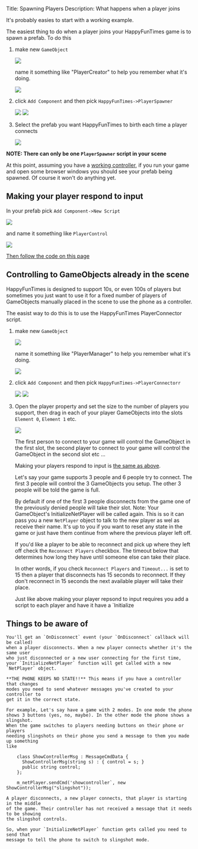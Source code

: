 Title: Spawning Players
Description: What happens when a player joins

It's probably easies to start with a working example.

The easiest thing to do when a player joins your HappyFunTimes game
is to spawn a prefab. To do this

1.  make new `GameObject`

    <img src="images/create-game-object.png" class="halfsize lesson" />

    name it something like "PlayerCreator" to help you remember
    what it's doing.

    <img src="images/name-gameobject.png" class="halfsize lesson" />

2.  click `Add Component` and then pick `HappyFunTimes->PlayerSpawner`

    <img src="images/hft-components.png" class="halfsize lesson" />

    <img src="images/hft-playerspawner-script.png" class="halfsize" />

3.  Select the prefab you want HappyFunTimes to birth each time
    a player connects

    <img src="images/playerspawner.png" class="halfsize lesson" />

**NOTE: There can only be one `PlayerSpawner` script in your scene**

At this point, assuming you have a [working controller](self-control.md), if you
run your game and open some browser windows you should see your prefab
being spawned. Of course it won't do anything yet.

## Making your player respond to input

In your prefab pick `Add Component->New Script`

<img src="images/new-script.png" class="halfsize lesson" />

and name it something like `PlayerControl`

<img src="images/playercontrol-script.png" class="halfsize lesson" />

[Then follow the code on this page](basics.md#how-it-works)

## Controlling to GameObjects already in the scene

HappyFunTimes is designed to support 10s, or even 100s of players
but sometimes you just want to use it for a fixed number of
players of GameObjects manually placed in the scene to use the phone
as a controller.

The easist way to do this is to use the HappyFunTimes PlayerConnector
script.

1.  make new `GameObject`

    <img src="images/create-game-object.png" class="halfsize lesson" />

    name it something like "PlayerManager" to help you remember
    what it's doing.

    <img src="images/name-gameobject.png" class="halfsize lesson" />

2.  click `Add Component` and then pick `HappyFunTimes->PlayerConnectorr`

    <img src="images/hft-components.png" class="halfsize lesson" />

    <img src="images/hft-playerconnector-script.png" class="halfsize" />

3.  Open the player property and set the size to the number of players
    you support, then drag in each of your player GameObjects into the
    slots `Element 0`, `Element 1` etc.

    <img src="images/playerconnector.png" class="halfsize lesson" />

    The first person to connect to your game will control the GameObject
    in the first slot, the second player to connect to your game will
    control the GameObject in the second slot etc ...

    Making your players respond to input is [the same as above](#making-your-player-respond-to-input).

    Let's say your game supports 3 people and 6 people try to connect. The first 3
    people will control the 3 GameObjects you setup. The other 3 people will
    be told the game is full.

    By default if one of the first 3 people disconnects from the game one of the
    previously denied people will take their slot. Note: Your GameObject's
    InitializeNetPlayer will be called again. This is so it can pass you a new
    `NetPlayer` object to talk to the new player as wel as receive their name.
    It's up to you if you want to reset any state in the game or just have them
    continue from where the previous player left off.

    If you'd like a player to be able to reconnect and pick up where they left
    off check the `Reconnect Players` checkbox. The timeout below that determines
    how long they have until someone else can take their place.

    In other words, if you check `Reconnect Players` and `Timeout...` is set to 15
    then a player that disconnects has 15 seconds to reconnect. If they don't
    reconnect in 15 seconds the next available player will take their place.





    Just like above making your player repsond to input requires you
    add a script to each player and have it have a `Initialize

## Things to be aware of

    You'll get an `OnDisconnect` event (your `OnDisconnect` callback will be called)
    when a player disconnects. When a new player connects whether it's the same user
    who just disconnected or a new user connecting for the first time,
    your `InitializeNetPlayer` function will get called with a new
    `NetPlayer` object.

    **THE PHONE KEEPS NO STATE!!** This means if you have a controller that changes
    modes you need to send whatever messages you've created to your controller to
    get it in the correct state.

    For example, Let's say have a game with 2 modes. In one mode the phone
    shows 3 buttons (yes, no, maybe). In the other mode the phone shows a slingshot.
    When the game switches to players needing buttons on their phone or players
    needing slingshots on their phone you send a message to them you made up something
    like

        class ShowControllerMsg : MessageCmdData {
          ShowControllerMsg(string s) : { control = s; }
          public string control;
        };

        m_netPlayer.sendCmd('showcontroller`, new ShowControllerMsg("slingshot"));

    A player disconnects, a new player connects, that player is starting in the middle
    of the game. Their controller has not received a message that it needs to be showing
    the slingshot controls.

    So, when your `InitializeNetPlayer` function gets called you need to send that
    message to tell the phone to switch to slingshot mode.


